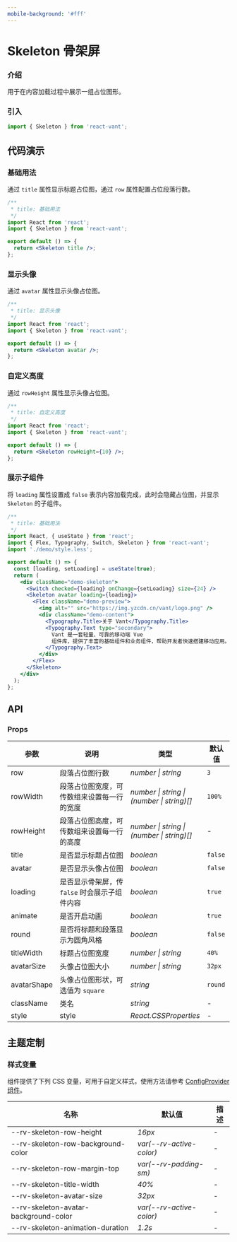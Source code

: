 ```yaml
---
mobile-background: '#fff'
---
```


# Skeleton 骨架屏

### 介绍

用于在内容加载过程中展示一组占位图形。

### 引入

```js
import { Skeleton } from 'react-vant';
```

## 代码演示

### 基础用法

通过 `title` 属性显示标题占位图，通过 `row` 属性配置占位段落行数。

```jsx
/**
 * title: 基础用法
 */
import React from 'react';
import { Skeleton } from 'react-vant';

export default () => {
  return <Skeleton title />;
};
```

### 显示头像

通过 `avatar` 属性显示头像占位图。

```jsx
/**
 * title: 显示头像
 */
import React from 'react';
import { Skeleton } from 'react-vant';

export default () => {
  return <Skeleton avatar />;
};
```

### 自定义高度

通过 `rowHeight` 属性显示头像占位图。

```jsx
/**
 * title: 自定义高度
 */
import React from 'react';
import { Skeleton } from 'react-vant';

export default () => {
  return <Skeleton rowHeight={10} />;
};
```

### 展示子组件

将 `loading` 属性设置成 `false` 表示内容加载完成，此时会隐藏占位图，并显示 `Skeleton` 的子组件。

```jsx
/**
 * title: 基础用法
 */
import React, { useState } from 'react';
import { Flex, Typography, Switch, Skeleton } from 'react-vant';
import './demo/style.less';

export default () => {
  const [loading, setLoading] = useState(true);
  return (
    <div className="demo-skeleton">
      <Switch checked={loading} onChange={setLoading} size={24} />
      <Skeleton avatar loading={loading}>
        <Flex className="demo-preview">
          <img alt="" src="https://img.yzcdn.cn/vant/logo.png" />
          <div className="demo-content">
            <Typography.Title>关于 Vant</Typography.Title>
            <Typography.Text type="secondary">
              Vant 是一套轻量、可靠的移动端 Vue
              组件库，提供了丰富的基础组件和业务组件，帮助开发者快速搭建移动应用。
            </Typography.Text>
          </div>
        </Flex>
      </Skeleton>
    </div>
  );
};
```

## API

### Props

| 参数 | 说明 | 类型 | 默认值 |
| --- | --- | --- | --- |
| row | 段落占位图行数 | _number \| string_ | `3` |
| rowWidth | 段落占位图宽度，可传数组来设置每一行的宽度 | _number \| string \|<br>(number \| string)[]_ | `100%` |
| rowHeight | 段落占位图高度，可传数组来设置每一行的高度 | _number \| string \|<br>(number \| string)[]_ | - |
| title | 是否显示标题占位图 | _boolean_ | `false` |
| avatar | 是否显示头像占位图 | _boolean_ | `false` |
| loading | 是否显示骨架屏，传 `false` 时会展示子组件内容 | _boolean_ | `true` |
| animate | 是否开启动画 | _boolean_ | `true` |
| round | 是否将标题和段落显示为圆角风格 | _boolean_ | `false` |
| titleWidth | 标题占位图宽度 | _number \| string_ | `40%` |
| avatarSize | 头像占位图大小 | _number \| string_ | `32px` |
| avatarShape | 头像占位图形状，可选值为 `square` | _string_ | `round` |
| className | 类名 | _string_ | - |
| style | style | _React.CSSProperties_ | - |

## 主题定制

### 样式变量

组件提供了下列 CSS 变量，可用于自定义样式，使用方法请参考 [ConfigProvider 组件](#/zh-CN/config-provider)。

| 名称                                  | 默认值                   | 描述 |
| ------------------------------------- | ------------------------ | ---- |
| --rv-skeleton-row-height              | _16px_                   | -    |
| --rv-skeleton-row-background-color    | _var(--rv-active-color)_ | -    |
| --rv-skeleton-row-margin-top          | _var(--rv-padding-sm)_   | -    |
| --rv-skeleton-title-width             | _40%_                    | -    |
| --rv-skeleton-avatar-size             | _32px_                   | -    |
| --rv-skeleton-avatar-background-color | _var(--rv-active-color)_ | -    |
| --rv-skeleton-animation-duration      | _1.2s_                   | -    |
